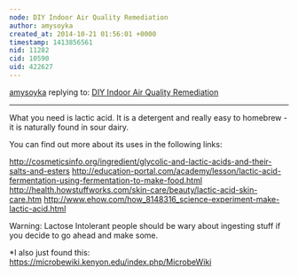 ```yaml
---
node: DIY Indoor Air Quality Remediation
author: amysoyka
created_at: 2014-10-21 01:56:01 +0000
timestamp: 1413856561
nid: 11282
cid: 10590
uid: 422627
---
```




[amysoyka](../profile/amysoyka) replying to: [DIY Indoor Air Quality Remediation](../notes/nshapiro/10-20-2014/diy-indoor-air-quality-remediation)

----
What you need is lactic acid. It is a detergent and really easy to homebrew - it is naturally found in sour dairy.

You can find out more about its uses in the following links:

http://cosmeticsinfo.org/ingredient/glycolic-and-lactic-acids-and-their-salts-and-esters
http://education-portal.com/academy/lesson/lactic-acid-fermentation-using-fermentation-to-make-food.html
http://health.howstuffworks.com/skin-care/beauty/lactic-acid-skin-care.htm
http://www.ehow.com/how_8148316_science-experiment-make-lactic-acid.html

Warning: Lactose Intolerant people should be wary about ingesting stuff if you decide to go ahead and make some.

*I also just found this: https://microbewiki.kenyon.edu/index.php/MicrobeWiki